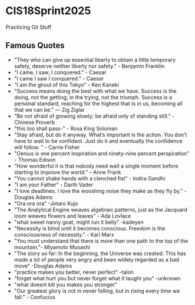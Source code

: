 # CIS18Sprint2025
Practicing Git Stuff

## Famous Quotes

* "They who can give up essential liberty to obtain a little temporary safety, deserve neither liberty nor safety." - Benjamin Franklin
* "I came, I saw, I conquered." - Caesar
* "I came I saw I conquered." - Caesar
* "I am the ghoul of this Tokyo" - Ken Kaneki
* "Success means doing the best with what we have. Success is the doing, not the getting; in the trying, not the triumph. Success is a personal standard, reaching for the highest that is in us, becoming all that we can be." — Zig Ziglar
* “Be not afraid of growing slowly; be afraid only of standing still.” - Chinese Proverb
* "this too shall pass-" - Rosa King Soloman
* "Stay afraid, but do it anyway. What’s important is the action. You don’t have to wait to be confident. Just do it and eventually the confidence will follow. ” - Carrie Fisher
* "Genius is one percent inspiration and ninety-nine percent perspiration" - Thomas Edison
* “How wonderful it is that nobody need wait a single moment before starting to improve the world.” – Anne Frank
* "You cannot shake hands with a clenched fist" - Indira Gandhi
* "I am your Father" - Darth Vader
* "I love deadlines. I love the wooshing noise they make as they fly by." - Douglas Adams
* "Ora ora ora" -Jotaro Kujo
* "The Analytical Engine weaves algebraic patterns, just as the Jacquard loom weaves flowers and leaves" - Ada Lovlace
* "what sweet nanny goat, might run it belly" -kadeyen 
* "Necessity is blind until it becomes conscious. Freedom is the consciousness of necessity." - Karl Marx
* "You must understand that there is more than one path to the top of the mountain."- Miyamoto Musashi
* "The story so far: In the beginning, the Universe was created. This has made a lot of people very angry and been widely regarded as a bad move" -Douglas Adams
* "practice makes you better, never perfect" -talon
* "forget what hurt you but never forget what it taught you" -unknown
* "what doesnt kill you makes you stronger"
* "Our greatest glory is not in never falling, but in rising every time we fall." - Confucius